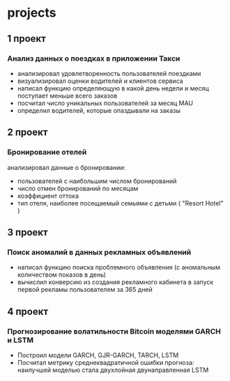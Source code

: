 # projects

## 1 проект
### Анализ данных о поездках в приложении Такси
- анализировал удовлетворенность пользователей поездками 
- визуализировал оценки водителей и клиентов сервиса
- написал функцию определяющую в какой день недели и месяц поступает меньше всего заказов
- посчитал число уникальных пользователей за месяц MAU
- определил водителей, которые опаздывали на заказы

## 2 проект 
### Бронирование отелей
анализировал данные о бронировании:
- пользователей с наибольшим числом бронирований
- число отмен бронирований по месяцам
- коэффициент оттока
- тип отеля, наиболее посещаемый семьями с
детьми ( "Resort Hotel" )

## 3 проект
### Поиск аномалий в данных рекламных объявлений
- написал функцию поиска проблемного объявления (с
аномальным количеством показов в день)
- вычислил конверсию из создания рекламного кабинета в
запуск первой рекламы пользователем за 365 дней

## 4 проект 
### Прогнозирование волатильности Bitcoin моделями GARCH и LSTM
- Построил модели GARCH, GJR-GARCH, TARCH, LSTM 
- Посчитал метрику среднеквадратичной ошибки прогноза: наилучшей моделью стала двухлойная двунаправленная LSTM
